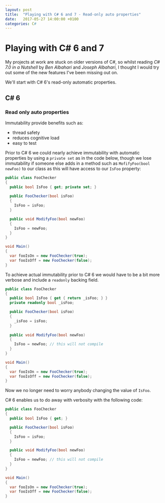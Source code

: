 ```yaml
---
layout: post
title:  "Playing with C# 6 and 7 - Read-only auto properties"
date:   2017-05-27 14:00:00 +0100
categories: C#
---
```


# Playing with C# 6 and 7

My projects at work are stuck on older versions of C#, so whilst reading *C# 7.0 in a Nutshell* by *Ben Albahari* and *Joseph Albahari*, I thought I would try out some of the new features I've been missing out on.

We'll start with C# 6's read-only automatic properties.

## C# 6

### Read only auto properties

Immutability provide benefits such as:

 * thread safety
 * reduces cognitive load
 * easy to test

Prior to C# 6 we could nearly achieve immutability with automatic properties by using a `private set` as in the code below, though we lose immutability if someone else adds in a method such as `MofifyFoo(bool newFoo)` to our class as this will have access to our `IsFoo` property:

```csharp
public class FooChecker
{
  public bool IsFoo { get; private set; }
  
  public FooChecker(bool isFoo)
  {
    IsFoo = isFoo;
  }

  public void ModifyFoo(bool newFoo)
  {
    IsFoo = newFoo;
  }
}

void Main()
{
  var fooIsOn = new FooChecker(true);
  var fooIsOff = new FooChecker(false);
}
```

To achieve actual immutability prior to C# 6 we would have to be a bit more verbose and include a `readonly` backing field.

```csharp
public class FooChecker
{
  public bool IsFoo { get { return _isFoo; } }
  private readonly bool _isFoo;

  public FooChecker(bool isFoo)
  {
    _isFoo = isFoo;
  }
  
  public void ModifyFoo(bool newFoo)
  {
    IsFoo = newFoo; // this will not compile
  }
}

void Main()
{
  var fooIsOn = new FooChecker(true);
  var fooIsOff = new FooChecker(false);
}
```

Now we no longer need to worry anybody changing the value of `IsFoo`.

C# 6 enables us to do away with verbosity with the following code:

```csharp
public class FooChecker
{
  public bool IsFoo { get; }

  public FooChecker(bool isFoo) 
  {
    IsFoo = isFoo;
  }

  public void ModifyFoo(bool newFoo)
  {
    IsFoo = newFoo; // this will not compile
  }
}

void Main()
{
  var fooIsOn = new FooChecker(true);
  var fooIsOff = new FooChecker(false);
}
```